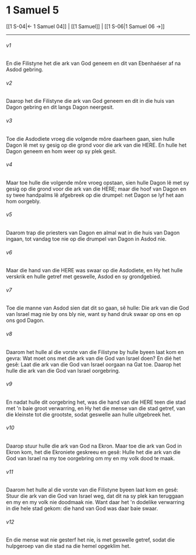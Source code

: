 # 1 Samuel 5

[[1 S-04|← 1 Samuel 04]] | [[1 Samuel]] | [[1 S-06|1 Samuel 06 →]]
***

###### v1
En die Filistyne het die ark van God geneem en dit van Ebenhaéser af na Asdod gebring. 
###### v2
Daarop het die Filistyne die ark van God geneem en dit in die huis van Dagon gebring en dit langs Dagon neergesit. 
###### v3
Toe die Asdodiete vroeg die volgende môre daarheen gaan, sien hulle Dagon lê met sy gesig op die grond voor die ark van die HERE. En hulle het Dagon geneem en hom weer op sy plek gesit. 
###### v4
Maar toe hulle die volgende môre vroeg opstaan, sien hulle Dagon lê met sy gesig op die grond voor die ark van die HERE; maar die hoof van Dagon en sy twee handpalms lê afgebreek op die drumpel: net Dagon se lyf het aan hom oorgebly. 
###### v5
Daarom trap die priesters van Dagon en almal wat in die huis van Dagon ingaan, tot vandag toe nie op die drumpel van Dagon in Asdod nie. 
###### v6
Maar die hand van die HERE was swaar op die Asdodiete, en Hy het hulle verskrik en hulle getref met geswelle, Asdod en sy grondgebied. 
###### v7
Toe die manne van Asdod sien dat dit so gaan, sê hulle: Die ark van die God van Israel mag nie by ons bly nie, want sy hand druk swaar op ons en op ons god Dagon. 
###### v8
Daarom het hulle al die vorste van die Filistyne by hulle byeen laat kom en gevra: Wat moet ons met die ark van die God van Israel doen? En dié het gesê: Laat die ark van die God van Israel oorgaan na Gat toe. Daarop het hulle die ark van die God van Israel oorgebring. 
###### v9
En nadat hulle dit oorgebring het, was die hand van die HERE teen die stad met 'n baie groot verwarring, en Hy het die mense van die stad getref, van die kleinste tot die grootste, sodat geswelle aan hulle uitgebreek het. 
###### v10
Daarop stuur hulle die ark van God na Ekron. Maar toe die ark van God in Ekron kom, het die Ekroniete geskreeu en gesê: Hulle het die ark van die God van Israel na my toe oorgebring om my en my volk dood te maak. 
###### v11
Daarom het hulle al die vorste van die Filistyne byeen laat kom en gesê: Stuur die ark van die God van Israel weg, dat dit na sy plek kan teruggaan en my en my volk nie doodmaak nie. Want daar het 'n dodelike verwarring in die hele stad gekom: die hand van God was daar baie swaar. 
###### v12
En die mense wat nie gesterf het nie, is met geswelle getref, sodat die hulpgeroep van die stad na die hemel opgeklim het. 

